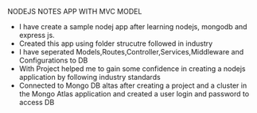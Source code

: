 NODEJS NOTES APP WITH MVC MODEL
- I have create a sample nodej app after learning nodejs, mongodb and express js.
- Created this app using folder strucutre followed in industry
- I have seperated Models,Routes,Controller,Services,Middleware and Configurations to DB
- With Project helped me to gain some confidence in creating a nodejs application by following industry standards
- Connected to Mongo DB altas after creating a project and a cluster in the Mongo Atlas application and created a user login and password to access DB 
